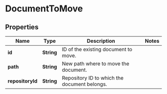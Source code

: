 

# DocumentToMove


## Properties

| Name | Type | Description | Notes |
|------------ | ------------- | ------------- | -------------|
|**id** | **String** | ID of the existing document to move. |  |
|**path** | **String** | New path where to move the document. |  |
|**repositoryId** | **String** | Repository ID to which the document belongs. |  |



